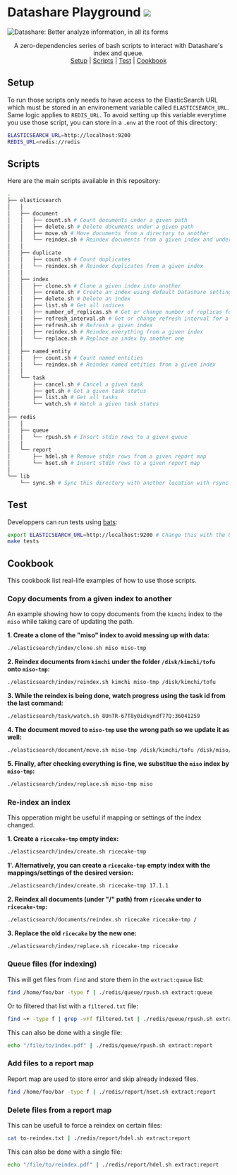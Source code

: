 # Datashare Playground [![](https://img.shields.io/github/actions/workflow/status/icij/datashare-playground/main.yml)](https://github.com/ICIJ/datashare-playground/actions)

![Datashare: Better analyze information, in all its forms](https://i.imgur.com/9SPU1x2.png)

<p align="center">
A zero-dependencies series of bash scripts to interact with Datashare's index and queue.<br />
<a href="#setup">Setup</a> | <a href="#scripts">Scripts</a> | <a href="#test">Test</a> | <a href="#cookbook">Cookbook</a>
</p>

## Setup

To run those scripts only needs to have access to the ElasticSearch URL which must be stored in an 
environement variable called `ELASTICSEARCH_URL`. Same logic applies to `REDIS_URL`. To avoid setting up 
this variable everytime you use those script, you can store in a `.env` at the root of this directory:

```bash
ELASTICSEARCH_URL=http://localhost:9200
REDIS_URL=redis://redis
```

## Scripts

Here are the main scripts available in this repository:

```bash
.
├── elasticsearch
│   │
│   ├── document
│   │   ├── count.sh # Count documents under a given path
│   │   ├── delete.sh # Delete documents under a given path
│   │   ├── move.sh # Move documents from a directory to another
│   │   └── reindex.sh # Reindex documents from a given index and under a specific directory
│   │
│   ├── duplicate
│   │   ├── count.sh # Count duplicates
│   │   └── reindex.sh # Reindex duplicates from a given index
│   │
│   ├── index
│   │   ├── clone.sh # Clone a given index into another
│   │   ├── create.sh # Create an index using default Datashare settings
│   │   ├── delete.sh # Delete an index
│   │   ├── list.sh # Get all indices
│   │   ├── number_of_replicas.sh # Get or change number of replicas for a given index
│   │   ├── refresh_interval.sh # Get or change refresh interval for a given index
│   │   ├── refresh.sh # Refresh a given index
│   │   ├── reindex.sh # Reindex everything from a given index
│   │   └── replace.sh # Replace an index by another one
│   │
│   ├── named_entity
│   │   ├── count.sh # Count named entities
│   │   └── reindex.sh # Reindex named entities from a given index
│   │
│   └── task
│       ├── cancel.sh # Cancel a given task
│       ├── get.sh # Get a given task status
│       ├── list.sh # Get all tasks
│       └── watch.sh # Watch a given task status
│
├── redis
│   │
│   ├── queue
│   │   └── rpush.sh # Insert stdin rows to a given queue
│   │
│   └── report
│       ├── hdel.sh # Remove stdin rows from a given report map
│       └── hset.sh # Insert stdin rows to a given report map
│
└── lib
    └── sync.sh # Sync this directory with another location with rsync
```

## Test 

Developpers can run tests using [bats](https://github.com/bats-core/bats-core):

```bash
export ELASTICSEARCH_URL=http://localhost:9200 # Change this with the URL of ElasticSearch 
make tests
```

## Cookbook

This cookbook list real-life examples of how to use those scripts.

### Copy documents from a given index to another

An example showing how to copy documents from the `kimchi` index to the `miso` while taking care of updating the path.

**1. Create a clone of the "miso" index to avoid messing up with data:**

```bash
./elasticsearch/index/clone.sh miso miso-tmp
```

**2. Reindex documents from `kimchi` under the folder `/disk/kimchi/tofu` onto `miso-tmp`:**

```bash
./elasticsearch/index/reindex.sh kimchi miso-tmp /disk/kimchi/tofu
```

**3. While the reindex is being done, watch progress using the task id from the last command:**

```bash
./elasticsearch/task/watch.sh 8UnTR-67T8y0idkyndf77Q:36041259
```

**4. The document moved to `miso-tmp` use the wrong path so we update it as well:**

```bash
./elasticsearch/document/move.sh miso-tmp /disk/kimchi/tofu /disk/miso/tofu
```

**5. Finally, after checking everything is fine, we substitue the `miso` index by `miso-tmp`:**

```bash
./elasticsearch/index/replace.sh miso-tmp miso
```

### Re-index an index

This opperation might be useful if mapping or settings of the index changed. 


**1. Create a `ricecake-tmp` empty index:**

```bash
./elasticsearch/index/create.sh ricecake-tmp
```

**1'. Alternatively, you can create a `ricecake-tmp` empty index with the mappings/settings of the desired version:**

```bash
./elasticsearch/index/create.sh ricecake-tmp 17.1.1
```

**2. Reindex all documents (under "/" path) from `ricecake` under to `ricecake-tmp`:**

```bash
./elasticsearch/documents/reindex.sh ricecake ricecake-tmp /
```

**3. Replace the old `ricecake` by the new one:**

```bash
./elasticsearch/index/replace.sh ricecake-tmp ricecake
```

### Queue files (for indexing)

This will get files from `find` and store them in the `extract:queue` list:

```bash
find /home/foo/bar -type f | ./redis/queue/rpush.sh extract:queue
```

Or to filtered that list with a `filtered.txt` file:

```bash
find ~+ -type f | grep -vFf filtered.txt | ./redis/queue/rpush.sh extract:queue
```

This can also be done with a single file:

```bash
echo "/file/to/index.pdf" | ./redis/queue/rpush.sh extract:report
```

### Add files to a report map

Report map are used to store error and skip already indexed files.

```bash
find /home/foo/bar -type f | ./redis/report/hset.sh extract:report
```
### Delete files from a report map

This can be usefull to force a reindex on certain files:

```bash
cat to-reindex.txt | ./redis/report/hdel.sh extract:report
```

This can also be done with a single file:

```bash
echo "/file/to/reindex.pdf" | ./redis/report/hdel.sh extract:report
```